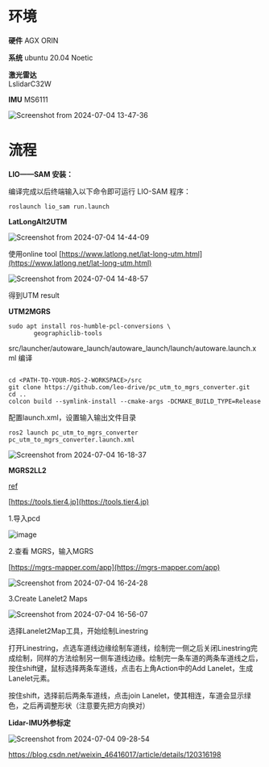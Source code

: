 # 环境

**硬件** 
AGX ORIN

**系统**
ubuntu 20.04  Noetic	

**激光雷达**	
LslidarC32W	

**IMU**	
MS6111

![Screenshot from 2024-07-04 13-47-36](https://github.com/countsp/autoware.universe/assets/102967883/edcf0606-91c2-4f7d-8481-44c7bb81f882)

# 流程
**LIO——SAM 安装：**

编译完成以后终端输入以下命令即可运行 LIO-SAM 程序：
```
roslaunch lio_sam run.launch
```

**LatLongAlt2UTM**

![Screenshot from 2024-07-04 14-44-09](https://github.com/countsp/autoware.universe/assets/102967883/2380a1b0-a891-49e9-a76d-0ae0efd89146)

使用online tool [https://www.latlong.net/lat-long-utm.html](https://www.latlong.net/lat-long-utm.html)

![Screenshot from 2024-07-04 14-48-57](https://github.com/countsp/autoware.universe/assets/102967883/29c43d72-d61d-49df-bb15-aea1806ef37b)

得到UTM result

**UTM2MGRS**
```
sudo apt install ros-humble-pcl-conversions \
       geographiclib-tools
```

src/launcher/autoware_launch/autoware_launch/launch/autoware.launch.xml
编译

```

cd <PATH-TO-YOUR-ROS-2-WORKSPACE>/src
git clone https://github.com/leo-drive/pc_utm_to_mgrs_converter.git
cd ..
colcon build --symlink-install --cmake-args -DCMAKE_BUILD_TYPE=Release
```

配置launch.xml，设置输入输出文件目录

```
ros2 launch pc_utm_to_mgrs_converter pc_utm_to_mgrs_converter.launch.xml
```

![Screenshot from 2024-07-04 16-18-37](https://github.com/countsp/autoware.universe/assets/102967883/29f88dd9-a193-4b9e-b8ac-97f312ff3a05)

**MGRS2LL2**

[ref](https://blog.csdn.net/zardforever123/article/details/132528899)

[https://tools.tier4.jp](https://tools.tier4.jp)

1.导入pcd

![image](https://github.com/countsp/autoware.universe/assets/102967883/cf42bfbd-8cd1-4943-aaaa-2834e43a5f91)


2.查看 MGRS，输入MGRS

[https://mgrs-mapper.com/app](https://mgrs-mapper.com/app)

![Screenshot from 2024-07-04 16-24-28](https://github.com/countsp/autoware.universe/assets/102967883/f173b1cf-b912-4477-854e-1c4eee8f2132)

3.Create Lanelet2 Maps

![Screenshot from 2024-07-04 16-56-07](https://github.com/countsp/autoware.universe/assets/102967883/208a05c6-b96e-419c-a44c-11ee33e9c760)

选择Lanelet2Map工具，开始绘制Linestring


打开Linestring，点选车道线边缘绘制车道线，绘制完一侧之后关闭Linestring完成绘制，同样的方法绘制另一侧车道线边缘。绘制完一条车道的两条车道线之后，按住shift键，鼠标选择两条车道线，点击右上角Action中的Add Lanelet，生成Lanelet元素。


按住shift，选择前后两条车道线，点击join Lanelet，使其相连，车道会显示绿色，之后再调整形状（注意要先把方向换对）


**Lidar-IMU外参标定**


![Screenshot from 2024-07-04 09-28-54](https://github.com/countsp/autoware.universe/assets/102967883/3badc7a3-b750-450c-a4f0-73822a78f51c)

https://blog.csdn.net/weixin_46416017/article/details/120316198
